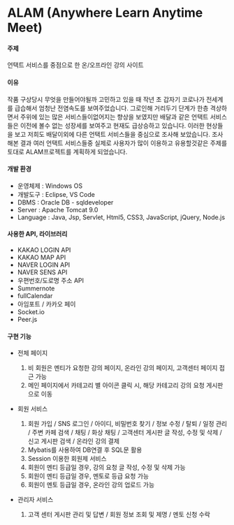 [ALAM]: http://qclass.iptime.org:8585/SEMI-ALAM/

# ALAM (Anywhere Learn Anytime Meet)

#### 주제 

언택트 서비스를 중점으로 한 온/오프라인 강의 사이트

#### 이유

작품 구상당시 무엇을 만들어야될까 고민하고 있을 때 작년 초 갑자기 코로나가 전세계를 급습해서 엄청난 전염속도를 보여주었습니다. 그로인해 거리두기 단계가 한층 격상하면서 주위에 있는 많은 서비스들이없어지는 향상을 보였지만 배달과 같은 언택트 서비스들은 이전에 볼수 없는 성장세를 보여주고 현재도 급상승하고 있습니다. 이러한 현상들을 보고 저희도 배달이외에 다른 언택트 서비스들을  중심으로 조사해 보았습니다. 조사해본 결과 여러 언택트 서비스들중 실제로 사용자가 많이 이용하고 유용할것같은 주제를 토대로 ALAM프로젝트를 계획하게 되었습니다.

#### 개발 환경

 - 운영체제 : Windows OS
 - 개발도구 : Eclipse, VS Code
 - DBMS : Oracle DB - sqldeveloper
 - Server : Apache Tomcat 9.0
 - Language : Java, Jsp, Servlet, Html5, CSS3, JavaScript, jQuery, Node.js

#### 사용한 API, 라이브러리

- KAKAO LOGIN API
- KAKAO MAP API
- NAVER LOGIN API
- NAVER SENS API
- 우편번호/도로명 주소 API
- Summernote
- fullCalendar
- 아임포트 / 카카오 페이
- Socket.io
- Peer.js

#### 구현 기능

- 전체 페이지
  1. 비 회원은 멘티가 요청한 강의 페이지, 온라인 강의 페이지, 고객센터 페이지 접근 가능
  2. 메인 페이지에서 카테고리 별 아이콘 클릭 시, 해당 카테고리 강의 요청 게시판으로 이동

- 회원 서비스
  1. 회원 가입 / SNS 로그인 / 아이디, 비밀번호 찾기 / 정보 수정 / 탈퇴 / 일정 관리 / 주변 카페 검색 / 채팅 / 화상 채팅 / 고객센터 게시판 글 작성, 수정 및 삭제 / 신고 게시판 검색 / 온라인 강의 결제
  2. Mybatis를 사용하여 DB연결 후 SQL문 활용
  3. Session 이용한 회원제 서비스
  4. 회원이 멘티 등급일 경우, 강의 요청 글 작성, 수정 및 삭제 가능
  5. 회원이 멘티 등급일 경우, 멘토로 등급 요청 가능
  6. 회원이 멘토 등급일 경우, 온라인 강의 업로드 가능

- 관리자 서비스
  1. 고객 센터 게시판 관리 및 답변 / 회원 정보 조회 및 제명 / 멘토 신청 수락
